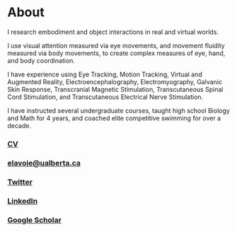 # About
I research embodiment and object interactions in real and virtual worlds.

I use visual attention measured via eye movements, and movement fluidity measured via body movements, to create complex measures of eye, hand, and body coordination.

I have experience using Eye Tracking, Motion Tracking, Virtual and Augmented Reality, Electroencephalography, Electromyography, Galvanic Skin Response, Transcranial Magnetic Stimulation, Transcutaneous Spinal Cord Stimulation, and Transcutaneous Electrical Nerve Stimulation.

I have instructed several undergraduate courses, taught high school Biology and Math for 4 years, and coached elite competitive swimming for over a decade.



### [CV](https://github.com/uboat87/uboat87.github.io/raw/main/LavoieEwen_CVAcademic_January2021.pdf)

### <elavoie@ualberta.ca>

### [Twitter](https://twitter.com/ewenlavoie)

### [LinkedIn](https://www.linkedin.com/in/ewenlavoie/)

### [Google Scholar](https://scholar.google.com/citations?user=2j_adCsAAAAJ&hl=en&authuser=1)
